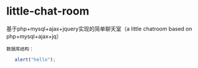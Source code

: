 # little-chat-room
基于php+mysql+ajax+jquery实现的简单聊天室（a little chatroom based on php+mysql+ajax+jq）

 ``数据库结构：``
 <br>
 
  ``` javascript
     alert("hello");
  ```
